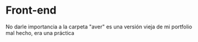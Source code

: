 # Front-end
No darle importancia a la carpeta "aver" es una versión vieja de mi portfolio mal hecho, era una práctica
